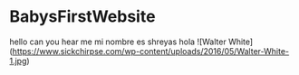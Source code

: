 # BabysFirstWebsite
hello
can you hear me
mi nombre es shreyas
hola
![Walter White] (https://www.sickchirpse.com/wp-content/uploads/2016/05/Walter-White-1.jpg) 
